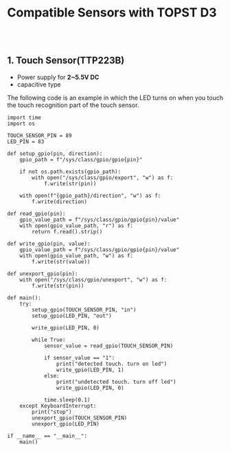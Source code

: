 # Compatible Sensors with TOPST D3

<br/><br/>

## 1. Touch Sensor(TTP223B)  
* Power supply for **2~5.5V DC**
* capacitive type

The following code is an example in which the LED turns on when you touch the touch recognition part of the touch sensor.
```
import time
import os
 
TOUCH_SENSOR_PIN = 89
LED_PIN = 83
 
def setup_gpio(pin, direction):
    gpio_path = f"/sys/class/gpio/gpio{pin}"
 
    if not os.path.exists(gpio_path):
        with open("/sys/class/gpio/export", "w") as f:
            f.write(str(pin))
 
    with open(f"{gpio_path}/direction", "w") as f:
        f.write(direction)
 
def read_gpio(pin):
    gpio_value_path = f"/sys/class/gpio/gpio{pin}/value"
    with open(gpio_value_path, "r") as f:
        return f.read().strip()
 
def write_gpio(pin, value):
    gpio_value_path = f"/sys/class/gpio/gpio{pin}/value"
    with open(gpio_value_path, "w") as f:
        f.write(str(value))
 
def unexport_gpio(pin):
    with open("/sys/class/gpio/unexport", "w") as f:
        f.write(str(pin))
 
def main():
    try:
        setup_gpio(TOUCH_SENSOR_PIN, "in")
        setup_gpio(LED_PIN, "out")
 
        write_gpio(LED_PIN, 0)
 
        while True:
            sensor_value = read_gpio(TOUCH_SENSOR_PIN)
 
            if sensor_value == "1":
                print("detected touch. turn on led")
                write_gpio(LED_PIN, 1)
            else:
                print("undetected touch. turn off led")
                write_gpio(LED_PIN, 0)
 
            time.sleep(0.1)
    except KeyboardInterrupt:
        print("stop")
        unexport_gpio(TOUCH_SENSOR_PIN)
        unexport_gpio(LED_PIN)
 
if __name__ == "__main__":
    main()
```





